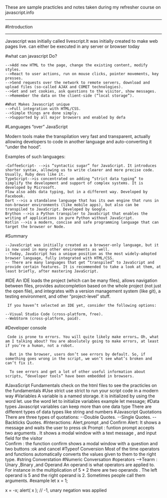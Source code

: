 These are sample practicles and notes taken during my refresher course on javascript.info
___________________________________________________________________________
#Introduction
_______________________________
Javascript was initially called livescript.It was initially created to make web pages live. can either be executed in any server or browser today

#what can javascript Do?

    -->Add new HTML to the page, change the existing content, modify styles.
    -->React to user actions, run on mouse clicks, pointer movements, key presses.
    -->Send requests over the network to remote servers, download and upload files (so-called AJAX and COMET technologies).
    -->Get and set cookies, ask questions to the visitor, show messages.
    -->Remember the data on the client-side (“local storage”).

    #What Makes Javascript unique
    -->Full integration with HTML/CSS.
    -->Simple things are done simply.
    -->Supported by all major browsers and enabled by defa

#Languages “over” JavaScript

Modern tools make the transpilation very fast and transparent, actually allowing developers to code in another language and auto-converting it “under the hood”.

Examples of such languages:

    -CoffeeScript- -->is “syntactic sugar” for JavaScript. It introduces shorter syntax, allowing us to write clearer and more precise code. Usually, Ruby devs like it.
    TypeScript-->is concentrated on adding “strict data typing” to simplify the development and support of complex systems. It is developed by Microsoft.
    Flow also adds data typing, but in a different way. Developed by Facebook.
    Dart -->is a standalone language that has its own engine that runs in non-browser environments (like mobile apps), but also can be transpiled to JavaScript. Developed by Google.
    Brython -->is a Python transpiler to JavaScript that enables the writing of applications in pure Python without JavaScript.
    Kotlin -->is a modern, concise and safe programming language that can target the browser or Node.
#Summary

    --JavaScript was initially created as a browser-only language, but it is now used in many other environments as well.
    --Today, JavaScript has a unique position as the most widely-adopted browser language, fully integrated with HTML/CSS.
    -- There are many languages that get “transpiled” to JavaScript and provide certain features. It is recommended to take a look at them, at least briefly, after mastering JavaScript.

#IDE
     An IDE loads the project (which can be many files), allows navigation between files, provides autocompletion based on the whole project (not just the open file), and integrates with a version management system (like git), a testing environment, and other “project-level” stuff.

     If you haven’t selected an IDE yet, consider the following options:

    --Visual Studio Code (cross-platform, free).
    --WebStorm (cross-platform, paid).
#Developer console

     Code is prone to errors. You will quite likely make errors… Oh, what am I talking about? You are absolutely going to make errors, at least if you’re a human, not a robot.

      But in the browser, users don’t see errors by default. So, if something goes wrong in the script, we won’t see what’s broken and can’t fix it.

      To see errors and get a lot of other useful information about scripts, “developer tools” have been embedded in browsers.

     
#JavaScript Fundamentals
check on the html files to see the practicles on the fundamentals
#Use strict 
     use strict to run your script code in a modern way
#Variables
  A variable is a named storage. it is initialized by using the word let.
  use the word let to initialize variables
  example 
  let message;
  #Data types 
  Javascript variables can keep more than one data type
  There are different types of data types like string and numbers 
  #Javascript Quotations
  There are three types of quotations:
  --Double Quotes. 
  --Single Quotes.
  --Backticks Quotes.
  #Interactions: Alert,prompt ,and Confirm
  Alert: It shows a message and waits the user to press ok 
  Prompt : funtion prompt accepts two arguments . It shows a modal window with a text message , and input field for the visitor  
  Confirm : the function confirm shows a modal window with a question and two buttons :ok and cancel
  #Typeof Conversion
  Most of the time operators and functions automatically converts the values given to them to the right type.
  #string Converstation
  #Numeric Conversation
  #operators 
  -->Tearm : Unary ,Binary ,and Operand
  An operand is what operators are applied to. For instance in the multiplication of 5 * 2 there are two operands . The left operand is 5 and the right operand is 2. Sometimes people call them arguments.
 #example
     let x = 1;

x = -x;
alert( x ); // -1, unary negation was applied

